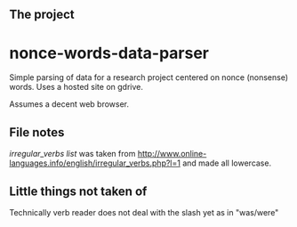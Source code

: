 ## The project

nonce-words-data-parser
=======================

Simple parsing of data for a research project centered on nonce (nonsense) words. Uses a hosted site on gdrive.

Assumes a decent web browser.

## File notes
*irregular_verbs list* was taken from http://www.online-languages.info/english/irregular_verbs.php?l=1 and made all lowercase.


## Little things not taken of
Technically verb reader does not deal with the slash yet as in "was/were"